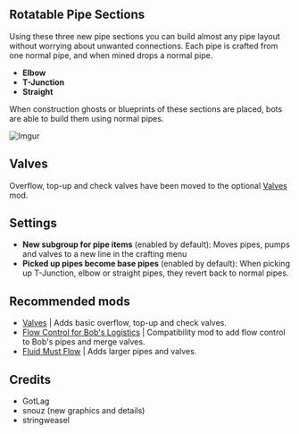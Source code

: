 ## Rotatable Pipe Sections

Using these three new pipe sections you can build almost any pipe layout without worrying about unwanted connections. Each pipe is crafted from one normal pipe, and when mined drops a normal pipe.

- **Elbow**
- **T-Junction**
- **Straight**

When construction ghosts or blueprints of these sections are placed, bots are able to build them using normal pipes.

![Imgur](https://i.imgur.com/B50vSJ1.png)

## Valves
Overflow, top-up and check valves have been moved to the optional [Valves](https://mods.factorio.com/mod/valves) mod.

## Settings

- **New subgroup for pipe items** (enabled by default): Moves pipes, pumps and valves to a new line in the crafting menu
- **Picked up pipes become base pipes** (enabled by default): When picking up T-Junction, elbow or straight pipes, they revert back to normal pipes.

## Recommended mods
- [Valves](https://mods.factorio.com/mod/valves) | Adds basic overflow, top-up and check valves.
- [Flow Control for Bob's Logistics](https://mods.factorio.com/mod/flow-control-expanded-bob) | Compatibility mod to add flow control to Bob's pipes and merge valves.
- [Fluid Must Flow](https://mods.factorio.com/mod/FluidMustFlow) | Adds larger pipes and valves.

## Credits
- GotLag
- snouz (new graphics and details)
- stringweasel
